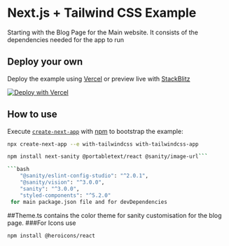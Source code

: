 # Next.js + Tailwind CSS Example

Starting with the Blog Page for the Main website. It consists of the dependencies needed for the app to run

## Deploy your own

Deploy the example using [Vercel](https://vercel.com?utm_source=github&utm_medium=readme&utm_campaign=next-example) or preview live with [StackBlitz](https://stackblitz.com/github/vercel/next.js/tree/canary/examples/with-tailwindcss)

[![Deploy with Vercel](https://vercel.com/button)](https://vercel.com/new/git/external?repository-url=https://github.com/vercel/next.js/tree/canary/examples/with-tailwindcss&project-name=with-tailwindcss&repository-name=with-tailwindcss)

## How to use

Execute [`create-next-app`](https://github.com/vercel/next.js/tree/canary/packages/create-next-app) with [npm](https://docs.npmjs.com/cli/init) to bootstrap the example:

```bash
npx create-next-app --e with-tailwindcss with-tailwindcss-app
```

```bash
npm install next-sanity @portabletext/react @sanity/image-url```

```bash
    "@sanity/eslint-config-studio": "^2.0.1",
    "@sanity/vision": "^3.0.0",
    "sanity": "^3.0.0",
    "styled-components": "^5.2.0"
 for main package.json file and for devDependencies
```
##Theme.ts contains the color theme for sanity customisation for the blog page. 
###For Icons use
```
npm install @heroicons/react
```